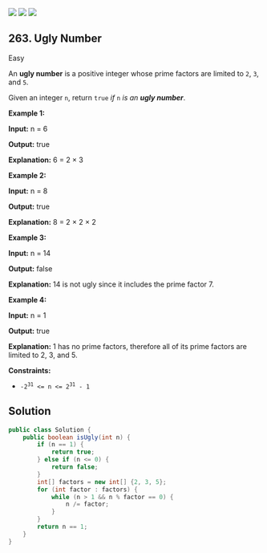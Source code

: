 [![](https://img.shields.io/github/stars/javadev/LeetCode-in-Java?label=Stars&style=flat-square)](https://github.com/javadev/LeetCode-in-Java)
[![](https://img.shields.io/github/forks/javadev/LeetCode-in-Java?label=Fork%20me%20on%20GitHub%20&style=flat-square)](https://github.com/javadev/LeetCode-in-Java/fork)
[![](https://img.shields.io/badge/-LeetCode%20in%20Kotlin-blue?style=flat-square)](https://github.com/javadev/LeetCode-in-Kotlin)

## 263\. Ugly Number

Easy

An **ugly number** is a positive integer whose prime factors are limited to `2`, `3`, and `5`.

Given an integer `n`, return `true` _if_ `n` _is an **ugly number**_.

**Example 1:**

**Input:** n = 6

**Output:** true

**Explanation:** 6 = 2 × 3

**Example 2:**

**Input:** n = 8

**Output:** true

**Explanation:** 8 = 2 × 2 × 2 

**Example 3:**

**Input:** n = 14

**Output:** false

**Explanation:** 14 is not ugly since it includes the prime factor 7. 

**Example 4:**

**Input:** n = 1

**Output:** true

**Explanation:** 1 has no prime factors, therefore all of its prime factors are limited to 2, 3, and 5. 

**Constraints:**

*   <code>-2<sup>31</sup> <= n <= 2<sup>31</sup> - 1</code>

## Solution

```java
public class Solution {
    public boolean isUgly(int n) {
        if (n == 1) {
            return true;
        } else if (n <= 0) {
            return false;
        }
        int[] factors = new int[] {2, 3, 5};
        for (int factor : factors) {
            while (n > 1 && n % factor == 0) {
                n /= factor;
            }
        }
        return n == 1;
    }
}
```